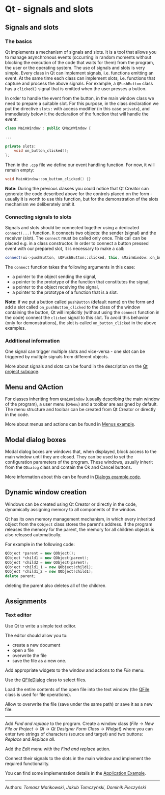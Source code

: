 # Qt - signals and slots

## Signals and slots

### The basics
Qt implements a mechanism of signals and slots. It is a tool that allows you to manage asynchronous events (occurring in random moments without blocking the execution of the code that waits for them) from the program, the user or the operating system. The use of signals and slots is very simple. Every class in Qt can implement signals, i.e. functions emitting an event. At the same time each class can implement slots, i.e. functions that capture and process the above signals. For example, a `QPushButton` class has a `clicked()` signal that is emitted when the user presses a button.

In order to handle the event from the button, in the main window class we need to prepare a suitable slot. For this purpose, in the class declaration we put the directive `slots:` with access modifier (in this case `private`), and immediately below it the declaration of the function that will handle the event:

```cpp
class MainWindow : public QMainWindow {

...
 
private slots:
    void on_button_clicked();
};
```

Then in the `.cpp` file we define our event handling function. For now, it will remain empty:
```cpp
void MainWindow::on_button_clicked() {}
```

**Note:** During the previous classes you could notice that Qt Creator can generate the code described above for the controls placed on the form - usually it is worth to use this function, but for the demonstration of the slots mechanism we deliberately omit it.

### Connecting signals to slots

Signals and slots should be connected together using a dedicated `connect(...)` function. It connects two objects: the sender (signal) and the receiver (slot). The `connect` must be called only once. This call can be placed e.g. in a class constructor. In order to connect a button pressed event with our prepared slot, it is necessary to make a call:

```cpp
connect(ui->pushButton, &QPushButton::clicked, this, &MainWindow::on_button_clicked);
```

The `connect` function takes the following arguments in this case:
* a pointer to the object sending the signal,
* a pointer to the prototype of the function that constitutes the signal,
* a pointer to the object receiving the signal,
* a pointer to the prototype of a function that is a slot.

**Note:** if we put a button called `pushButton` (default name) on the form and add a slot called `on_pushButton_clicked` to the class of the window containing the button, Qt will implicitly (without using the `connect` function in the code) connect the `clicked` signal to this slot. To avoid this behavior (only for demonstrations), the slot is called `on_button_clicked` in the above examples.

### Additional information
One signal can trigger multiple slots and vice-versa - one slot can be triggered by multiple signals from different objects.

More about signals and slots can be found in the description on the [Qt project subpage](https://doc.qt.io/qt-5/signalsandslots.html).

## Menu and QAction

For classes inheriting from `QMainWindow` (usually describing the main window of the program), a user menu (`QMenu`) and a toolbar are assigned by default. The menu structure and toolbar can be created from Qt Creator or directly in the code. 

More about menus and actions can be found in [Menus example](https://doc.qt.io/qt-5/qtwidgets-mainwindows-menus-example.html).

## Modal dialog boxes
Modal dialog boxes are windows that, when displayed, block access to the main window until they are closed. They can be used to set the configuration parameters of the program. These windows, usually inherit from the `QDialog` class and contain the Ok and Cancel buttons.

More information about this can be found in [Dialogs example code](https://doc.qt.io/qt-5/qtwidgets-dialogs-standarddialogs-example.html).

## Dynamic window creation
Windows can be created using Qt Creator or directly in the code, dynamically assigning memory to all components of the window. 

Qt has its own memory management mechanism, in which every inherited object from the `QObject` class stores the parent's address. If the program releases the memory for the parent, the memory for all children objects is also released automatically.

For example in the following code:
```cpp
QObject *parent = new QObject();
QObject *child1 = new QObject(parent);
QObject *child2 = new QObject(parent);
QObject *child1_1 = new QObject(child1);
QObject *child1_2 = new QObject(child1);
delete parent;
```
deleting the parent also deletes all of the children.  

## Assignments

### Text editor

Use Qt to write a simple text editor.

The editor should allow you to:
* create a new document
* open a file
* overwrite the file 
* save the file as a new one.

Add appropriate widgets to the window and actions to the *File* menu.

Use the [QFileDialog](https://doc.qt.io/qt-5/qfiledialog.html) class to select files.

Load the entire contents of the open file into the text window (the [QFile](https://doc.qt.io/qt-5/qfile.html) class is used for file operations).

Allow to overwrite the file (save under the same path) or save it as a new file.

***

Add *Find and replace* to the program. Create a window class (*File* → *New File or Project* → *Qt* → *Qt Designer Form Class* → *Widget*) where you can enter two strings of characters (source and target) and two buttons: *Replace* and *Replace all*.

Add the *Edit* menu with the *Find and replace* action.

Connect their signals to the slots in the main window and implement the required functionality.

You can find some implementation details in the [Application Example](https://doc.qt.io/qt-5/qtwidgets-mainwindows-application-example.html).

***
Authors: *Tomasz Mańkowski*, *Jakub Tomczyński*, *Dominik Pieczyński*
